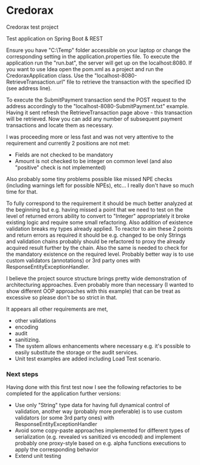 # Credorax
Credorax test project

Test application on Spring Boot & REST

Ensure you have "C:\Temp" folder accessible on your laptop or change the corresponding setting in the application.properties file.
To execute the application run the "run.bat", the server will get up on the localhost:8080.
If you want to use Idea open the pom.xml as a project and run the CredoraxApplication class.
Use the "localhost-8080-RetrieveTransaction.url" file to retrieve the transaction with the specified ID (see address line).

To execute the SubmitPayment transaction send the POST request to the address accordingly to the "localhost-8080-SubmitPayment.txt" example.
Having it sent refresh the RetrieveTransaction page above - this transaction will be retrieved.
Now you can add any number of subsequent payment transactions and locate them as necessary.

I was proceeding more or less fast and was not very attentive to the requirement and currently 2 positions are not met:
- Fields are not checked to be mandatory
- Amount is not checked to be integer on common level (and also "positive" check is not implemented)

Also probably some tiny problems possible like missed NPE checks (including warnings left for possible NPEs), etc...
I really don't have so much time for that.

To fully correspond to the requirement it should be much better analyzed at the beginning but e.g.
having missed a point that we need to test on the level of returned errors ability to convert to "Integer" appropriately
it broke existing logic and require some small refactoring. Also addition of existence validation breaks my types already applied.
To reactor to aim these 2 points and return errors as required it should be e.g. changed to be only Strings and validation chains
probably should be refactored to proxy the already acquired result further by the chain. Also the same is needed to check
for the mandatory existence on the required level. Probably better way is to use custom validators (annotations) or 3rd party ones
with ResponseEntityExceptionHandler.

I believe the project source structure brings pretty wide demonstration of architecturing approaches.
Even probably more than necessary (I wanted to show different OOP approaches with this example) that can be treat as excessive
so please don't be so strict in that.

It appears all other requirements are met,
- other validations
- encoding
- audit
- sanitizing.
- The system allows enhancements where necessary e.g. it's possible to easily substitute the storage or the audit services.
- Unit test examples are added including Load Test scenario.

### Next steps

Having done with this first test now I see the following refactories to be completed for the application further versions:
- Use only "String" type data for having full dynamical control of validation, another way (probably more preferable) is
to use custom validators (or some 3rd party ones) with ResponseEntityExceptionHandler
- Avoid some copy-paste approaches implemented for different types of serialization (e.g. revealed vs sanitized vs encoded)
and implement probably one proxy-style based on e.g. alpha functions executions to apply the corresponding behavior
- Extend unit testing


